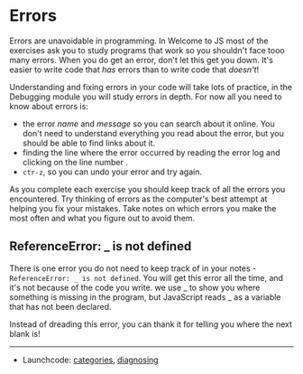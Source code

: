 # Errors

Errors are unavoidable in programming. In Welcome to JS most of the exercises ask you to study programs that work so you shouldn't face tooo many errors. When you do get an error, don't let this get you down. It's easier to write code that _has_ errors than to write code that _doesn't_!

Understanding and fixing errors in your code will take lots of practice, in the Debugging module you will study errors in depth. For now all you need to know about errors is:

- the error _name_ and _message_ so you can search about it online. You don't need to understand everything you read about the error, but you should be able to find links about it.
- finding the line where the error occurred by reading the error log and clicking on the line number .
- `ctr-z`, so you can undo your error and try again.

As you complete each exercise you should keep track of all the errors you encountered. Try thinking of errors as the computer's best attempt at helping you fix your mistakes. Take notes on which errors you make the most often and what you figure out to avoid them.

## ReferenceError: \_ is not defined

There is one error you do not need to keep track of in your notes - `ReferenceError: _ is not defined`. You will get this error all the time, and it's not because of the code you write. we use \_ to show you where something is missing in the program, but JavaScript reads \_ as a variable that has not been declared.

Instead of dreading this error, you can thank it for telling you where the next blank is!

---

- Launchcode: [categories](https://education.launchcode.org/intro-to-professional-web-dev/chapters/errors-and-debugging/categories-of-errors.html), [diagnosing](https://education.launchcode.org/intro-to-professional-web-dev/chapters/errors-and-debugging/diagnosing-error-messages.html)
